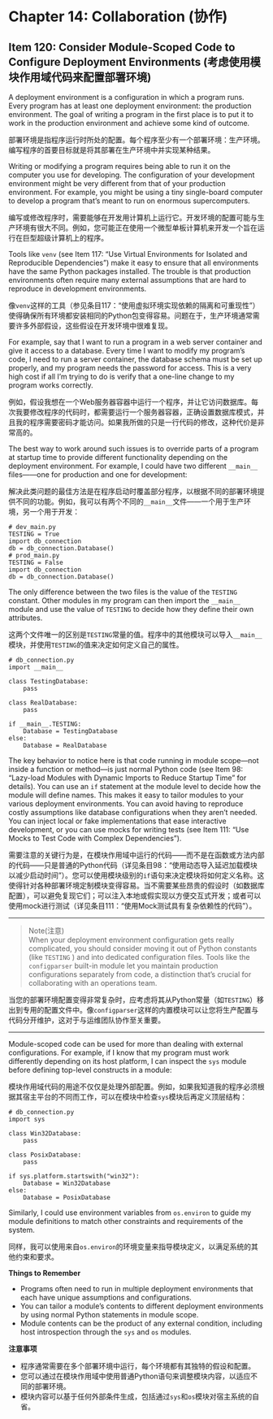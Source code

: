 # Chapter 14: Collaboration (协作)

## Item 120: Consider Module-Scoped Code to Configure Deployment Environments (考虑使用模块作用域代码来配置部署环境)

A deployment environment is a configuration in which a program runs. Every program has at least one deployment environment: the production environment. The goal of writing a program in the first place is to put it to work in the production environment and achieve some kind of outcome.

部署环境是指程序运行时所处的配置。每个程序至少有一个部署环境：生产环境。编写程序的首要目标就是将其部署在生产环境中并实现某种结果。

Writing or modifying a program requires being able to run it on the computer you use for developing. The configuration of your development environment might be very different from that of your production environment. For example, you might be using a tiny single-board computer to develop a program that’s meant to run on enormous supercomputers.

编写或修改程序时，需要能够在开发用计算机上运行它。开发环境的配置可能与生产环境有很大不同。例如，您可能正在使用一个微型单板计算机来开发一个旨在运行在巨型超级计算机上的程序。

Tools like `venv` (see Item 117: “Use Virtual Environments for Isolated and Reproducible Dependencies”) make it easy to ensure that all environments have the same Python packages installed. The trouble is that production environments often require many external assumptions that are hard to reproduce in development environments.

像`venv`这样的工具（参见条目117：“使用虚拟环境实现依赖的隔离和可重现性”）使得确保所有环境都安装相同的Python包变得容易。问题在于，生产环境通常需要许多外部假设，这些假设在开发环境中很难复现。

For example, say that I want to run a program in a web server container and give it access to a database. Every time I want to modify my program’s code, I need to run a server container, the database schema must be set up properly, and my program needs the password for access. This is a very high cost if all I’m trying to do is verify that a one-line change to my program works correctly.

例如，假设我想在一个Web服务器容器中运行一个程序，并让它访问数据库。每次我要修改程序的代码时，都需要运行一个服务器容器，正确设置数据库模式，并且我的程序需要密码才能访问。如果我所做的只是一行代码的修改，这种代价是非常高的。

The best way to work around such issues is to override parts of a program at startup time to provide different functionality depending on the deployment environment. For example, I could have two different `__main__` files——one for production and one for development:

解决此类问题的最佳方法是在程序启动时覆盖部分程序，以根据不同的部署环境提供不同的功能。例如，我可以有两个不同的`__main__`文件——一个用于生产环境，另一个用于开发：

```
# dev_main.py
TESTING = True
import db_connection
db = db_connection.Database()
# prod_main.py
TESTING = False
import db_connection
db = db_connection.Database()
```

The only difference between the two files is the value of the `TESTING` constant. Other modules in my program can then import the `__main__` module and use the value of `TESTING` to decide how they define their own attributes.

这两个文件唯一的区别是`TESTING`常量的值。程序中的其他模块可以导入`__main__`模块，并使用`TESTING`的值来决定如何定义自己的属性。

```
# db_connection.py
import __main__

class TestingDatabase:
    pass

class RealDatabase:
    pass

if __main__.TESTING:
    Database = TestingDatabase
else:
    Database = RealDatabase
```

The key behavior to notice here is that code running in module scope—not inside a function or method—is just normal Python code (see Item 98: “Lazy-load Modules with Dynamic Imports to Reduce Startup Time” for details). You can use an `if` statement at the module level to decide how the module will define names. This makes it easy to tailor modules to your various deployment environments. You can avoid having to reproduce costly assumptions like database configurations when they aren’t needed. You can inject local or fake implementations that ease interactive development, or you can use mocks for writing tests (see Item 111: “Use Mocks to Test Code with Complex Dependencies”).

需要注意的关键行为是，在模块作用域中运行的代码——而不是在函数或方法内部的代码——只是普通的Python代码（详见条目98：“使用动态导入延迟加载模块以减少启动时间”）。您可以使用模块级别的`if`语句来决定模块将如何定义名称。这使得针对各种部署环境定制模块变得容易。当不需要某些昂贵的假设时（如数据库配置），可以避免复现它们；可以注入本地或假实现以方便交互式开发；或者可以使用mock进行测试（详见条目111：“使用Mock测试具有复杂依赖性的代码”）。

---

>Note(注意)  
When your deployment environment configuration gets really complicated, you should consider moving it out of Python constants (like `TESTING` ) and into dedicated configuration files. Tools like the `configparser` built-in module let you maintain production configurations separately from code, a distinction that’s crucial for collaborating with an operations team.

当您的部署环境配置变得非常复杂时，应考虑将其从Python常量（如`TESTING`）移出到专用的配置文件中。像`configparser`这样的内置模块可以让您将生产配置与代码分开维护，这对于与运维团队协作至关重要。

---

Module-scoped code can be used for more than dealing with external configurations. For example, if I know that my program must work differently depending on its host platform, I can inspect the `sys` module before defining top-level constructs in a module:

模块作用域代码的用途不仅仅是处理外部配置。例如，如果我知道我的程序必须根据其宿主平台的不同而工作，可以在模块中检查`sys`模块后再定义顶层结构：

```
# db_connection.py
import sys

class Win32Database:
    pass

class PosixDatabase:
    pass

if sys.platform.startswith("win32"):
    Database = Win32Database
else:
    Database = PosixDatabase
```

Similarly, I could use environment variables from `os.environ` to guide my module definitions to match other constraints and requirements of the system.

同样，我可以使用来自`os.environ`的环境变量来指导模块定义，以满足系统的其他约束和要求。

**Things to Remember**

- Programs often need to run in multiple deployment environments that each have unique assumptions and configurations.
- You can tailor a module’s contents to different deployment environments by using normal Python statements in module scope.
- Module contents can be the product of any external condition, including host introspection through the `sys` and `os` modules.

**注意事项**

- 程序通常需要在多个部署环境中运行，每个环境都有其独特的假设和配置。
- 您可以通过在模块作用域中使用普通Python语句来调整模块内容，以适应不同的部署环境。
- 模块内容可以基于任何外部条件生成，包括通过`sys`和`os`模块对宿主系统的自省。
